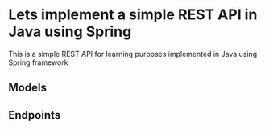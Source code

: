 # Lets implement a simple REST API in Java using Spring

This is a simple REST API for learning purposes implemented in Java using Spring framework

## Models

## Endpoints

